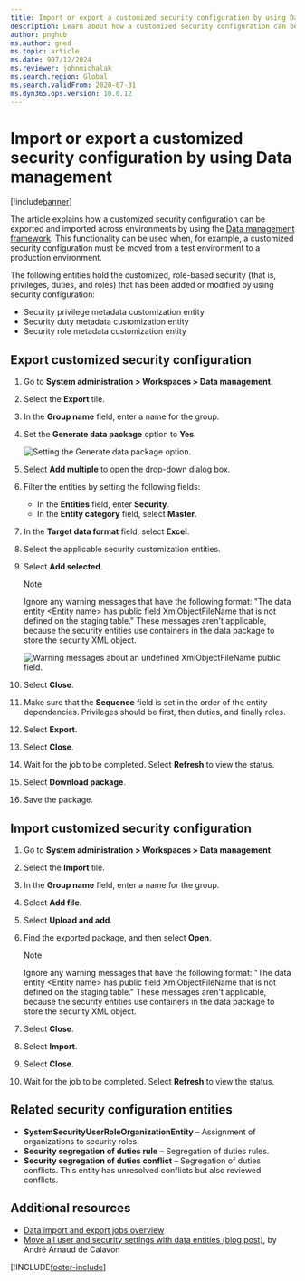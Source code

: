 ```yaml
---
title: Import or export a customized security configuration by using Data management
description: Learn about how a customized security configuration can be exported and imported across environments by using the Data management framework.
author: pnghub
ms.author: gned
ms.topic: article
ms.date: 907/12/2024
ms.reviewer: johnmichalak
ms.search.region: Global
ms.search.validFrom: 2020-07-31
ms.dyn365.ops.version: 10.0.12
---
```


# Import or export a customized security configuration by using Data management 

[!include[banner](../includes/banner.md)]

The article explains how a customized security configuration can be exported and imported across environments by using the [Data management framework](../data-entities/data-entities-data-packages.md). This functionality can be used when, for example, a customized security configuration must be moved from a test environment to a production environment.

The following entities hold the customized, role-based security (that is, privileges, duties, and roles) that has been added or modified by using security configuration:

- Security privilege metadata customization entity
- Security duty metadata customization entity
- Security role metadata customization entity

## Export customized security configuration

1. Go to **System administration \> Workspaces \> Data management**.
2. Select the **Export** tile.
3. In the **Group name** field, enter a name for the group.
4. Set the **Generate data package** option to **Yes**.

    ![Setting the Generate data package option.](media/cb4da5cdf487ee4c55f931f1e220cdf9.png)

5. Select **Add multiple** to open the drop-down dialog box.
6. Filter the entities by setting the following fields:

    - In the **Entities** field, enter **Security**.
    - In the **Entity category** field, select **Master**.

7. In the **Target data format** field, select **Excel**.
8. Select the applicable security customization entities.
9. Select **Add selected**.

    > [!NOTE]
    > Ignore any warning messages that have the following format: "The data entity \<Entity name\> has public field XmlObjectFileName that is not defined on the staging table." These messages aren't applicable, because the security entities use containers in the data package to store the security XML object.
    >
    > ![Warning messages about an undefined XmlObjectFileName public field.](https://user-images.githubusercontent.com/28597769/190197998-3f22ad9b-8dc7-47f9-9882-86f775616035.png)

10. Select **Close**.
11. Make sure that the **Sequence** field is set in the order of the entity dependencies. Privileges should be first, then duties, and finally roles.
12. Select **Export**.
13. Select **Close**.
14. Wait for the job to be completed. Select **Refresh** to view the status.
15. Select **Download package**.
16. Save the package.

## Import customized security configuration

1. Go to **System administration \> Workspaces \> Data management**.
2. Select the **Import** tile.
3. In the **Group name** field, enter a name for the group.
4. Select **Add file**.
5. Select **Upload and add**.
6. Find the exported package, and then select **Open**.

    > [!NOTE]
    > Ignore any warning messages that have the following format: "The data entity \<Entity name\> has public field XmlObjectFileName that is not defined on the staging table." These messages aren't applicable, because the security entities use containers in the data package to store the security XML object.

7. Select **Close**.
8. Select **Import**.
9. Select **Close**.
10. Wait for the job to be completed. Select **Refresh** to view the status.

## Related security configuration entities

- **SystemSecurityUserRoleOrganizationEntity** – Assignment of organizations to security roles.
- **Security segregation of duties rule** – Segregation of duties rules.
- **Security segregation of duties conflict** – Segregation of duties conflicts. This entity has unresolved conflicts but also reviewed conflicts.

## Additional resources

- [Data import and export jobs overview](../data-entities/data-import-export-job.md)
- [Move all user and security settings with data entities (blog post)](https://dynamicspedia.com/2020/05/move-all-user-and-security-settings-with-data-entities/), by Andr&eacute; Arnaud de Calavon


[!INCLUDE[footer-include](../../../includes/footer-banner.md)]
